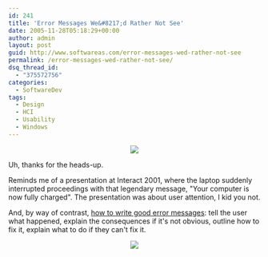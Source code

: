 ```yaml
---
id: 241
title: 'Error Messages We&#8217;d Rather Not See'
date: 2005-11-28T05:18:29+00:00
author: admin
layout: post
guid: http://www.softwareas.com/error-messages-wed-rather-not-see
permalink: /error-messages-wed-rather-not-see/
dsq_thread_id:
  - "375572756"
categories:
  - SoftwareDev
tags:
  - Design
  - HCI
  - Usability
  - Windows
---
```

<div style="text-align: center;">
<a href="http://flickr.com/photos/bubbahotep1/64547469/">
<img src="http://img376.imageshack.us/img376/9255/noerroroccurred1nv.jpg" />
</a>
</div>

Uh, thanks for the heads-up.

Reminds me of a presentation at Interact 2001, where the laptop suddenly interrupted proceedings with that legendary message, "Your computer is now fully charged". The presentation was about user attention, I kid you not.

And, by way of contrast, <a href="http://www.klariti.com/technical-writing/writing-error-messages.shtml">how  to write good error messages</a>: tell the user what happened, explain the  consequences if it's not obvious, outline how to fix it, explain what to do if they can't fix it.

<div style="text-align: center;">
<a href="http://www.klariti.com/technical-writing/writing-error-messages.shtml">
<img src="http://img102.imageshack.us/img102/6803/errordialogexample4ia.jpg"/>
</a></div>
